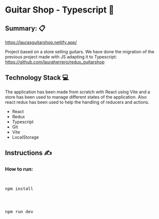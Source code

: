 # Guitar Shop - Typescript 🎸

## Summary: 📋 

https://laurasguitarshop.netlify.app/

Project based on a store selling guitars. 
We have done the migration of the previous project made with JS adapting it to Typescript: https://github.com/lauraherrero/redux_guitarshop



## Technology Stack 💻
The application has been made from scratch with React using Vite and a store has been used to manage different states of the application. Also react redux has been used to help the handling of reducers and actions.

<ul>
  <li>React</li>
  <li>Redux</li>
  <li>Typescript</li>
  <li>Git</li>
  <li>Vite</li>
  <li>LocalStorage</li>
</ul>


## Instructions ✍

### How to run: 

<pre>
    <p>npm install <br></p>
    <p>npm run dev <br></p>
    
</pre>
